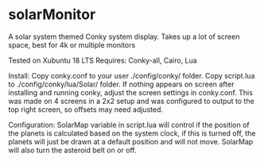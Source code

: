 # solarMonitor
A solar system themed Conky system display. Takes up a lot of screen space, best for 4k or multiple monitors


Tested on Xubuntu 18 LTS
Requires: Conky-all, Cairo, Lua

Install: Copy conky.conf to your user ./config/conky/ folder. Copy script.lua to ./config/conky/lua/Solar/ folder.
If nothing appears on screen after installing and running conky, adjust the screen settings in conky.conf. This
was made on 4 screens in a 2x2 setup and was configured to output to the top right screen, so offsets may need adjusted.

Configuration:
SolarMap variable in script.lua will control if the position of the planets is calculated based on the system clock,
if this is turned off, the planets will just be drawn at a default position and will not move.
SolarMap will also turn the asteroid belt on or off.
